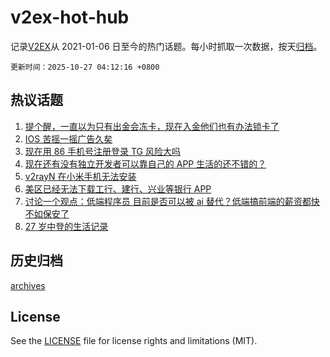 # v2ex-hot-hub

 记录[V2EX](https://www.v2ex.com/)从 2021-01-06 日至今的热门话题。每小时抓取一次数据，按天[归档](archives)。

`更新时间：2025-10-27 04:12:16 +0800`

## 热议话题

1. [提个醒，一直以为只有出金会冻卡，现在入金他们也有办法锁卡了](https://www.v2ex.com/t/1168381)
1. [IOS 苦摇一摇广告久矣](https://www.v2ex.com/t/1168406)
1. [现在用 86 手机号注册登录 TG 风险大吗](https://www.v2ex.com/t/1168461)
1. [现在还有没有独立开发者可以靠自己的 APP 生活的还不错的？](https://www.v2ex.com/t/1168391)
1. [v2rayN 在小米手机无法安装](https://www.v2ex.com/t/1168426)
1. [美区已经无法下载工行、建行、兴业等银行 APP](https://www.v2ex.com/t/1168383)
1. [讨论一个观点：低端程序员 目前是否可以被 ai 替代？低端搞前端的薪资都快不如保安了](https://www.v2ex.com/t/1168386)
1. [27 岁中登的生活记录](https://www.v2ex.com/t/1168455)

## 历史归档

[archives](archives)

## License

See the [LICENSE](LICENSE) file for license rights and limitations (MIT).
